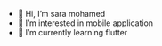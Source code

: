 - 👋 Hi, I’m sara mohamed
- 👀 I’m interested in mobile application
- 🌱 I’m currently learning flutter
<!---
SaraMo29/SaraMo29 is a ✨ special ✨ repository because its `README.md` (this file) appears on your GitHub profile.
You can click the Preview link to take a look at your changes.
--->
